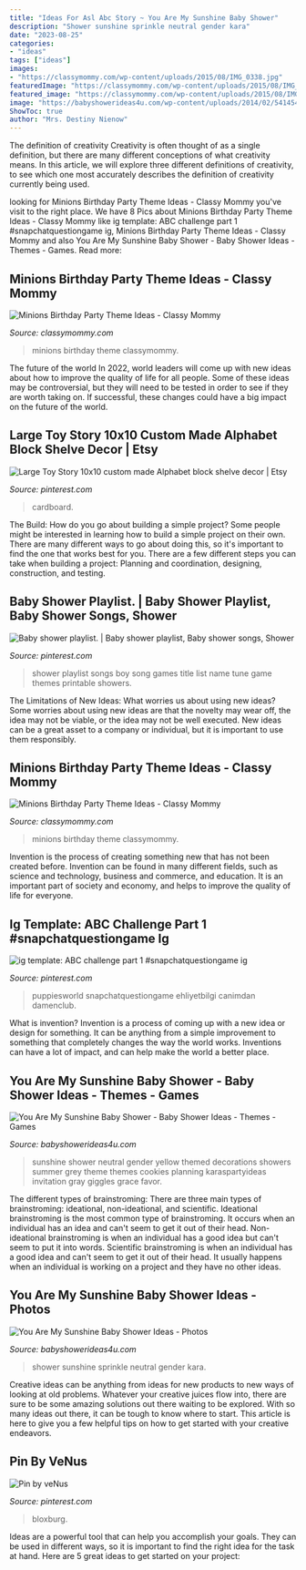 ```yaml
---
title: "Ideas For Asl Abc Story ~ You Are My Sunshine Baby Shower"
description: "Shower sunshine sprinkle neutral gender kara"
date: "2023-08-25"
categories:
- "ideas"
tags: ["ideas"]
images:
- "https://classymommy.com/wp-content/uploads/2015/08/IMG_0338.jpg"
featuredImage: "https://classymommy.com/wp-content/uploads/2015/08/IMG_0337.jpg"
featured_image: "https://classymommy.com/wp-content/uploads/2015/08/IMG_0338.jpg"
image: "https://babyshowerideas4u.com/wp-content/uploads/2014/02/541454_424119457680205_769888607_n_600x900.jpg"
ShowToc: true
author: "Mrs. Destiny Nienow"
---
```



The definition of creativity
Creativity is often thought of as a single definition, but there are many different conceptions of what creativity means. In this article, we will explore three different definitions of creativity, to see which one most accurately describes the definition of creativity currently being used.

	

		
looking for Minions Birthday Party Theme Ideas - Classy Mommy you've visit to the right place. We have 8 Pics about Minions Birthday Party Theme Ideas - Classy Mommy like ig template: ABC challenge part 1 #snapchatquestiongame ig, Minions Birthday Party Theme Ideas - Classy Mommy and also You Are My Sunshine Baby Shower - Baby Shower Ideas - Themes - Games. Read more:
		
    
## Minions Birthday Party Theme Ideas - Classy Mommy

<img loading=lazy src="https://classymommy.com/wp-content/uploads/2015/08/IMG_0337.jpg" onerror="this.onerror=null;this.src='https://tse3.mm.bing.net/th?id=OIP.YQRcAaZHv4lvP2VgGZKeFAHaFj&amp;pid=15.1';" alt="Minions Birthday Party Theme Ideas - Classy Mommy">

_Source: classymommy.com_

>minions birthday theme classymommy. 

	

The future of the world
In 2022, world leaders will come up with new ideas about how to improve the quality of life for all people. Some of these ideas may be controversial, but they will need to be tested in order to see if they are worth taking on. If successful, these changes could have a big impact on the future of the world.

    
## Large Toy Story 10x10 Custom Made Alphabet Block Shelve Decor | Etsy

<img loading=lazy src="https://i.pinimg.com/736x/cd/58/45/cd58456357893510494a098afed0f821.jpg" onerror="this.onerror=null;this.src='https://tse3.mm.bing.net/th?id=OIP.I_iMg3m2r9rbX3iT8FfAnwHaSb&amp;pid=15.1';" alt="Large Toy Story 10x10 custom made Alphabet block shelve decor | Etsy">

_Source: pinterest.com_

>cardboard. 

	

The Build: How do you go about building a simple project?
Some people might be interested in learning how to build a simple project on their own. There are many different ways to go about doing this, so it's important to find the one that works best for you. There are a few different steps you can take when building a project: Planning and coordination, designing, construction, and testing.

    
## Baby Shower Playlist. | Baby Shower Playlist, Baby Shower Songs, Shower

<img loading=lazy src="https://i.pinimg.com/736x/51/ed/b0/51edb0450921cad7890ece869f42358b--baby-shower-songs-baby-shower-playlist.jpg" onerror="this.onerror=null;this.src='https://tse4.mm.bing.net/th?id=OIP.77AgI128j3OuwfbIGCQdwgAAAA&amp;pid=15.1';" alt="Baby shower playlist. | Baby shower playlist, Baby shower songs, Shower">

_Source: pinterest.com_

>shower playlist songs boy song games title list name tune game themes printable showers. 

	

The Limitations of New Ideas: What worries us about using new ideas?
Some worries about using new ideas are that the novelty may wear off, the idea may not be viable, or the idea may not be well executed. New ideas can be a great asset to a company or individual, but it is important to use them responsibly.

    
## Minions Birthday Party Theme Ideas - Classy Mommy

<img loading=lazy src="https://classymommy.com/wp-content/uploads/2015/08/IMG_0338.jpg" onerror="this.onerror=null;this.src='https://tse3.mm.bing.net/th?id=OIP.h1rVCe32MWrHIlG6QhjfZgHaFj&amp;pid=15.1';" alt="Minions Birthday Party Theme Ideas - Classy Mommy">

_Source: classymommy.com_

>minions birthday theme classymommy. 

	

Invention is the process of creating something new that has not been created before. Invention can be found in many different fields, such as science and technology, business and commerce, and education. It is an important part of society and economy, and helps to improve the quality of life for everyone.

    
## Ig Template: ABC Challenge Part 1 #snapchatquestiongame Ig

<img loading=lazy src="https://i.pinimg.com/736x/3d/c3/c4/3dc3c46f8dd10c9b5d598261b9e555c6.jpg" onerror="this.onerror=null;this.src='https://tse2.mm.bing.net/th?id=OIP.nvatXqqjE6WsWJLp13cGmQHaNK&amp;pid=15.1';" alt="ig template: ABC challenge part 1 #snapchatquestiongame ig">

_Source: pinterest.com_

>puppiesworld snapchatquestiongame ehliyetbilgi canimdan damenclub. 

	

What is invention?
Invention is a process of coming up with a new idea or design for something. It can be anything from a simple improvement to something that completely changes the way the world works. Inventions can have a lot of impact, and can help make the world a better place.

    
## You Are My Sunshine Baby Shower - Baby Shower Ideas - Themes - Games

<img loading=lazy src="http://www.babyshowerideas4u.com/wp-content/uploads/2014/02/45456_424119024346915_2027860990_n_600x900.jpg" onerror="this.onerror=null;this.src='https://tse2.mm.bing.net/th?id=OIP.0q8y17HGVB_DnWGBNM23BwHaLH&amp;pid=15.1';" alt="You Are My Sunshine Baby Shower - Baby Shower Ideas - Themes - Games">

_Source: babyshowerideas4u.com_

>sunshine shower neutral gender yellow themed decorations showers summer grey theme themes cookies planning karaspartyideas invitation gray giggles grace favor. 

	

The different types of brainstroming:
There are three main types of brainstroming: ideational, non-ideational, and scientific. Ideational brainstroming is the most common type of brainstroming. It occurs when an individual has an idea and can't seem to get it out of their head. Non-ideational brainstroming is when an individual has a good idea but can't seem to put it into words. Scientific brainstroming is when an individual has a good idea and can't seem to get it out of their head. It usually happens when an individual is working on a project and they have no other ideas.

    
## You Are My Sunshine Baby Shower Ideas - Photos

<img loading=lazy src="https://babyshowerideas4u.com/wp-content/uploads/2014/02/541454_424119457680205_769888607_n_600x900.jpg" onerror="this.onerror=null;this.src='https://tse2.mm.bing.net/th?id=OIP.b7YNAnmwAaPZgGrZ95827AHaLH&amp;pid=15.1';" alt="You Are My Sunshine Baby Shower Ideas - Photos">

_Source: babyshowerideas4u.com_

>shower sunshine sprinkle neutral gender kara. 

	

Creative ideas can be anything from ideas for new products to new ways of looking at old problems. Whatever your creative juices flow into, there are sure to be some amazing solutions out there waiting to be explored. With so many ideas out there, it can be tough to know where to start. This article is here to give you a few helpful tips on how to get started with your creative endeavors.

    
## Pin By VeNus

<img loading=lazy src="https://i.pinimg.com/736x/17/5f/b1/175fb1db15444b6a64710167bde7c36f.jpg" onerror="this.onerror=null;this.src='https://tse1.mm.bing.net/th?id=OIP.f1kEbe0Bq5K7VVLKlDjMawHaEK&amp;pid=15.1';" alt="Pin by veNus">

_Source: pinterest.com_

>bloxburg. 

	

Ideas are a powerful tool that can help you accomplish your goals. They can be used in different ways, so it is important to find the right idea for the task at hand. Here are 5 great ideas to get started on your project: 

